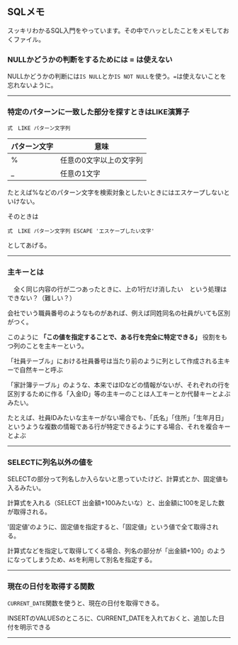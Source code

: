 ## SQLメモ

スッキリわかるSQL入門をやっています。その中でハッとしたことをメモしておくファイル。

### NULLかどうかの判断をするためには = は使えない

NULLかどうかの判断には`IS NULL`とか`IS NOT NULL`を使う。`=`は使えないことを忘れないように。

---
### 特定のパターンに一致した部分を探すときはLIKE演算子

```
式　LIKE パターン文字列
```

パターン文字 | 意味
--- | ---
% | 任意の0文字以上の文字列
_ | 任意の1文字

たとえば%などのパターン文字を検索対象としたいときにはエスケープしないといけない。

そのときは

```
式　LIKE パターン文字列 ESCAPE 'エスケープしたい文字'
```

としてあげる。

---
### 主キーとは

　全く同じ内容の行が二つあったときに、上の1行だけ消したい　という処理はできない？（難しい？）
 
 会社でいう職員番号のようなものがあれば、例えば同姓同名の社員がいても区別がつく。
 
 このように **「この値を指定することで、ある行を完全に特定できる」** 役割をもつ列のことを主キーという。
 
 「社員テーブル」における社員番号は当たり前のように列として作成される主キーで自然キーと呼ぶ
 
 「家計簿テーブル」のような、本来ではIDなどの情報がないが、それぞれの行を区別するために作る「入金ID」等の主キーのことは人工キーとか代替キーとよぶみたい。
 
 たとえば、社員IDみたいな主キーがない場合でも、「氏名」「住所」「生年月日」というような複数の情報である行が特定できるようにする場合、それを複合キーとよぶ
 
 ---
 
 ### SELECTに列名以外の値を
 
 SELECTの部分って列名しか入らないと思っていたけど、計算式とか、固定値も入るみたい。
 
 計算式を入れる（SELECT 出金額+100みたいな）と、出金額に100を足した数が取得される。
 
 '固定値'のように、固定値を指定すると、「固定値」という値で全て取得される。
 
 計算式などを指定して取得してくる場合、列名の部分が「出金額+100」のようになってしまうため、`AS`を利用して別名を指定する。
 
 ---
 
 ### 現在の日付を取得する関数
 
 `CURRENT_DATE`関数を使うと、現在の日付を取得できる。
 
 INSERTのVALUESのところに、CURRENT_DATEを入れておくと、追加した日付を明示できる
 
 ---
 
 
 
 
 
 
 
 
 
 
 
